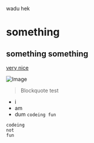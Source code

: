 wadu hek
# something

## something something

[very nice](https://www.youtube.com/watch?v=dQw4w9WgXcQ)

![Image](https://cdn.discordapp.com/attachments/663626967588798487/927818248404213800/unknown.png)

> Blockquote test
- i
- am
- dum
`codeing fun`

```
codeing
not
fun
```